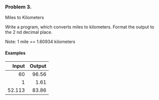 ﻿
### Problem 3.
Miles to Kilometers

Write a program, which converts miles to kilometers. Format the output to the 2 nd decimal place.

Note: 1 mile == 1.60934 kilometers

#### Examples

| Input  | Output |
| -----: | -----: |
| 60     | 96.56  |
| 1      | 1.61   |
| 52.113 | 83.86  |
